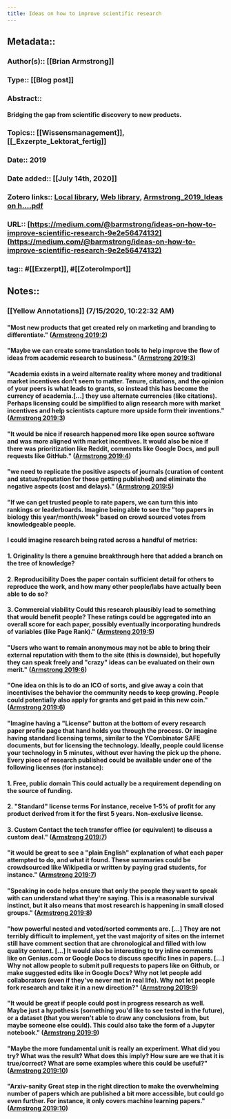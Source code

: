 ```yaml
---
title: Ideas on how to improve scientific research
---
```


## Metadata::
### Author(s):: [[Brian Armstrong]]

### Type:: [[Blog post]]

### Abstract::
#### Bridging the gap from scientific discovery to new products.

### Topics:: [[Wissensmanagement]], [[_Exzerpte_Lektorat_fertig]]

### Date:: 2019

### Date added:: [[July 14th, 2020]]

### Zotero links:: [Local library](zotero://select/library/items/WKWRTH45), [Web library](https://www.zotero.org/users/4111725/items/WKWRTH45), [Armstrong_2019_Ideas on h....pdf](zotero://open-pdf/library/items/PL32VT4Q)

### URL:: [https://medium.com/@barmstrong/ideas-on-how-to-improve-scientific-research-9e2e56474132](https://medium.com/@barmstrong/ideas-on-how-to-improve-scientific-research-9e2e56474132)

### tag:: #[[Exzerpt]], #[[ZoteroImport]]

## Notes::
### **[[Yellow Annotations]] (7/15/2020, 10:22:32 AM)**
#### "Most new products that get created rely on marketing and branding to differentiate." ([Armstrong 2019:2](zotero://open-pdf/library/items/PL32VT4Q?page=2))

#### "Maybe we can create some translation tools to help improve the flow of ideas from academic research to business." ([Armstrong 2019:3](zotero://open-pdf/library/items/PL32VT4Q?page=3))

#### "Academia exists in a weird alternate reality where money and traditional market incentives don't seem to matter. Tenure, citations, and the opinion of your peers is what leads to grants, so instead this has become the currency of academia.[...] they use alternate currencies (like citations). Perhaps licensing could be simplified to align research more with market incentives and help scientists capture more upside form their inventions." ([Armstrong 2019:3](zotero://open-pdf/library/items/PL32VT4Q?page=3))

#### "It would be nice if research happened more like open source software and was more aligned with market incentives. It would also be nice if there was prioritization like Reddit, comments like Google Docs, and pull requests like GitHub." ([Armstrong 2019:4](zotero://open-pdf/library/items/PL32VT4Q?page=4))

#### "we need to replicate the positive aspects of journals (curation of content and status/reputation for those getting published) and eliminate the negative aspects (cost and delays)." ([Armstrong 2019:5](zotero://open-pdf/library/items/PL32VT4Q?page=5))

#### "If we can get trusted people to rate papers, we can turn this into rankings or leaderboards. Imagine being able to see the "top papers in biology this year/month/week" based on crowd sourced votes from knowledgeable people.

#### I could imagine research being rated across a handful of metrics:

#### 1. Originality Is there a genuine breakthrough here that added a branch on the tree of knowledge?

#### 2. Reproducibility Does the paper contain sufficient detail for others to reproduce the work, and how many other people/labs have actually been able to do so?

#### 3. Commercial viability Could this research plausibly lead to something that would benefit people? These ratings could be aggregated into an overall score for each paper, possibly eventually incorporating hundreds of variables (like Page Rank)." ([Armstrong 2019:5](zotero://open-pdf/library/items/PL32VT4Q?page=5))

#### "Users who want to remain anonymous may not be able to bring their external reputation with them to the site (this is downside), but hopefully they can speak freely and "crazy" ideas can be evaluated on their own merit." ([Armstrong 2019:6](zotero://open-pdf/library/items/PL32VT4Q?page=6))

#### "One idea on this is to do an ICO of sorts, and give away a coin that incentivises the behavior the community needs to keep growing. People could potentially also apply for grants and get paid in this new coin." ([Armstrong 2019:6](zotero://open-pdf/library/items/PL32VT4Q?page=6))

#### "Imagine having a "License" button at the bottom of every research paper profile page that hand holds you through the process. Or imagine having standard licensing terms, similar to the YCombinator SAFE documents, but for licensing the technology. Ideally, people could license your technology in 5 minutes, without ever having the pick up the phone. Every piece of research published could be available under one of the following licenses (for instance):

#### 1. Free, public domain This could actually be a requirement depending on the source of funding.

#### 2. "Standard" license terms For instance, receive 1-5% of profit for any product derived from it for the first 5 years. Non-exclusive license.

#### 3. Custom Contact the tech transfer office (or equivalent) to discuss a custom deal." ([Armstrong 2019:7](zotero://open-pdf/library/items/PL32VT4Q?page=7))

#### "it would be great to see a "plain English" explanation of what each paper attempted to do, and what it found. These summaries could be crowdsourced like Wikipedia or written by paying grad students, for instance." ([Armstrong 2019:7](zotero://open-pdf/library/items/PL32VT4Q?page=7))

#### "Speaking in code helps ensure that only the people they want to speak with can understand what they're saying. This is a reasonable survival instinct, but it also means that most research is happening in small closed groups." ([Armstrong 2019:8](zotero://open-pdf/library/items/PL32VT4Q?page=8))

#### "how powerful nested and voted/sorted comments are. [...] They are not terribly difficult to implement, yet the vast majority of sites on the internet still have comment section that are chronological and filled with low quality content. [...] It would also be interesting to try inline comments like on Genius.com or Google Docs to discuss specific lines in papers. [...] Why not allow people to submit pull requests to papers like on Github, or make suggested edits like in Google Docs? Why not let people add collaborators (even if they've never met in real life). Why not let people fork research and take it in a new direction?" ([Armstrong 2019:9](zotero://open-pdf/library/items/PL32VT4Q?page=9))

#### "It would be great if people could post in progress research as well. Maybe just a hypothesis (something you'd like to see tested in the future), or a dataset (that you weren't able to draw any conclusions from, but maybe someone else could). This could also take the form of a Jupyter notebook." ([Armstrong 2019:9](zotero://open-pdf/library/items/PL32VT4Q?page=9))

#### "Maybe the more fundamental unit is really an experiment. What did you try? What was the result? What does this imply? How sure are we that it is true/correct? What are some examples where this could be useful?" ([Armstrong 2019:10](zotero://open-pdf/library/items/PL32VT4Q?page=10))

#### "Arxiv-sanity Great step in the right direction to make the overwhelming number of papers which are published a bit more accessible, but could go even further. For instance, it only covers machine learning papers." ([Armstrong 2019:10](zotero://open-pdf/library/items/PL32VT4Q?page=10))
